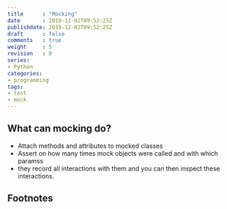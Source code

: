 ```yaml
---
title      : "Mocking"
date       : 2019-12-02T09:52:25Z
publishdate: 2019-12-02T09:52:25Z
draft      : false
comments   : true
weight     : 5
revision   : 0
series:
- Python
categories:
- programming
tags:
- test
- mock
---
```


## What can mocking do?

* Attach methods and attributes to mocked classes
* Assert on how many times mock objects were called and with which paramss
* they record all interactions with them and you can then inspect these interactions.


## Footnotes

[^1]:
[^2]:
